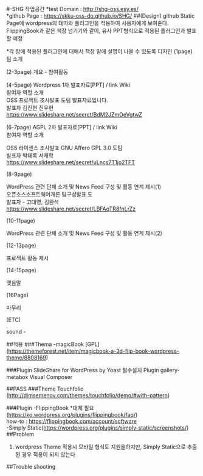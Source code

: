 #-SHG 작업공간
 *test Domain : http://shg-oss.esy.es/ <br/>
 *github Page : https://skku-oss-do.github.io/SHG/
##(Design)
 github Static Page에 wordpress의 테마와 플러그인을 적용하여 사용자에게 보여준다.<Br/>
 FlippingBook과 같은 책장 넘기기와 같이, 유사 PPT형식으로 적용된 플러그인과 발표 할 예정

 *각 장에 적용된 플러그인에 대해서 책장 밑에 설명이 나올 수 있도록 디자인
 (1page)
 팀 소개
 
 (2-3page)
 개요 - 참여활동
 
 (4-5page)
 Wordpress 1차 발표자료[PPT] / link Wiki<Br/>
 참여자 역할 소개<Br/>
OSS 프로젝트 조사발표 도팀 발표자료입니다.<Br/>
발표자 김진현 진우현<Br/>
https://www.slideshare.net/secret/BdM2JZmOeVgtwZ<Br/>

 (6-7page)
 AGPL 2차 발표자료[PPT] / link Wiki<Br/>
 참여자 역할 소개<Br/>

OSS 라이센스 조사발표 GNU Affero GPL 3.0 도팀<Br/>
발표자 박태록 서재학<Br/>
https://www.slideshare.net/secret/uLncs7T1jo2TFT<Br/>

 (8-9page)

 WordPress 관련 단체 소개 및 News Feed 구성 및 활동 연계 제시(1)<Br/>
 오픈소스소프트웨어개론 팀구성발표 도 <Br/>
 발표자 - 고대영, 김완석<Br/>
 https://www.slideshare.net/secret/LBFAqTR8fnLrZz<Br/>
 
 (10-11page)

 WordPress 관련 단체 소개 및 News Feed 구성 및 활동 연계 제시(2)<Br/>

 (12-13page)

 프로젝트 활동 제시<Br/>

 (14-15page)<Br/>
 
 맺음말

 (16Page)<Br/>
 
 마무리

 [ETC]
 
 sound - <Br/>


##적용
###Thema
 -magicBook [GPL] (https://themeforest.net/item/magicbook-a-3d-flip-book-wordpress-theme/8808169) <Br/>

###Plugin
 SlideShare for WordPress by Yoast
 필수설치 Plugin
 gallery-metabox
 Visual Composer


##PASS
 ###Theme
 Touchfolio (http://dimsemenov.com/themes/touchfolio/demo/#with-pattern)<Br/>
 
 ###Plugin
 -FlippingBook *대체 필요 (https://ko.wordpress.org/plugins/flippingbook/faq/) <Br/>
  how-to : https://flippingbook.com/account/software <Br/>
  -Simply Static(https://wordpress.org/plugins/simply-static/screenshots/)<Br/>
##Problem
 1) wordpress Theme 적용시 모바일 형식도 지원을하지만, Simply Static으로 추출 된 경우 적용이 되지 않는다
 
##Trouble shooting
